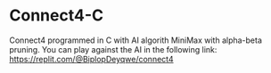 # Connect4-C
Connect4 programmed in C with AI algorith MiniMax with alpha-beta pruning.
You can play against the AI in the following link: https://replit.com/@BiplopDeyqwe/connect4


